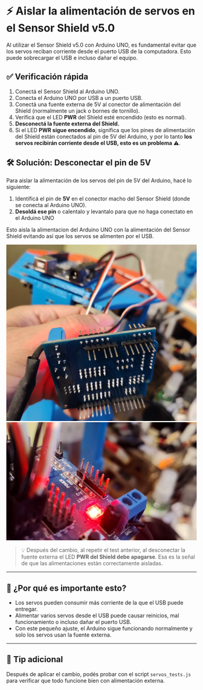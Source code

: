 # ⚡ Aislar la alimentación de servos en el Sensor Shield v5.0

Al utilizar el Sensor Shield v5.0 con Arduino UNO, es fundamental evitar que los servos reciban corriente desde el puerto USB de la computadora. Esto puede sobrecargar el USB e incluso dañar el equipo.

## ✅ Verificación rápida

1. Conectá el Sensor Shield al Arduino UNO.
2. Conecta el Arduino UNO por USB a un puerto USB.
3. Conectá una fuente externa de 5V al conector de alimentación del Shield (normalmente un jack o bornes de tornillo).
4. Verificá que el LED **PWR** del Shield esté encendido (esto es normal).
5. **Desconectá la fuente externa del Shield.**
6. Si el LED **PWR sigue encendido**, significa que los pines de alimentación del Shield están conectados al pin de 5V del Arduino, y por lo tanto **los servos recibirán corriente desde el USB, esto es un problema** ⚠️.

## 🛠 Solución: Desconectar el pin de 5V

Para aislar la alimentación de los servos del pin de 5V del Arduino, hacé lo siguiente:

1. Identificá el pin de **5V** en el conector macho del Sensor Shield (donde se conecta al Arduino UNO).
2. **Desoldá ese pin** o calentalo y levantalo para que no haga conectato en el Arduino UNO

Esto aisla la alimentacion del Arduino UNO con la alimentación del Sensor Shield evitando así que los servos se alimenten por el USB.

![Vista inferior del Sensor Shield modificado](doc/img/sensor_shield_fixed_bottom.jpg)
![Vista superior del Sensor Shield modificado](doc/img/sensor_shield_fixed_top.jpg)

> 💡 Después del cambio, al repetir el test anterior, al desconectar la fuente externa el LED **PWR del Shield debe apagarse**. Esa es la señal de que las alimentaciones están correctamente aisladas.

---

## 🧠 ¿Por qué es importante esto?

- Los servos pueden consumir más corriente de la que el USB puede entregar.
- Alimentar varios servos desde el USB puede causar reinicios, mal funcionamiento o incluso dañar el puerto USB.
- Con este pequeño ajuste, el Arduino sigue funcionando normalmente y solo los servos usan la fuente externa.

---

## 🧪 Tip adicional

Después de aplicar el cambio, podés probar con el script `servos_tests.js` para verificar que todo funcione bien con alimentación externa.
